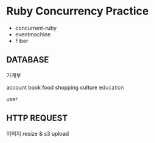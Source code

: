Ruby Concurrency Practice
=========================

- concurrent-ruby
- eventmachine
- Fiber

DATABASE
--------
가계부

account book
food
shopping
culture
education

user

HTTP REQUEST
------------
이미지 resize & s3 upload
